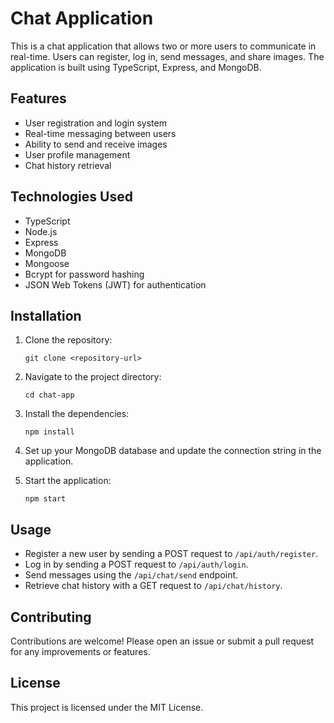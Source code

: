 # Chat Application

This is a chat application that allows two or more users to communicate in real-time. Users can register, log in, send messages, and share images. The application is built using TypeScript, Express, and MongoDB.

## Features

- User registration and login system
- Real-time messaging between users
- Ability to send and receive images
- User profile management
- Chat history retrieval

## Technologies Used

- TypeScript
- Node.js
- Express
- MongoDB
- Mongoose
- Bcrypt for password hashing
- JSON Web Tokens (JWT) for authentication

## Installation

1. Clone the repository:
   ```
   git clone <repository-url>
   ```

2. Navigate to the project directory:
   ```
   cd chat-app
   ```

3. Install the dependencies:
   ```
   npm install
   ```

4. Set up your MongoDB database and update the connection string in the application.

5. Start the application:
   ```
   npm start
   ```

## Usage

- Register a new user by sending a POST request to `/api/auth/register`.
- Log in by sending a POST request to `/api/auth/login`.
- Send messages using the `/api/chat/send` endpoint.
- Retrieve chat history with a GET request to `/api/chat/history`.

## Contributing

Contributions are welcome! Please open an issue or submit a pull request for any improvements or features.

## License

This project is licensed under the MIT License.